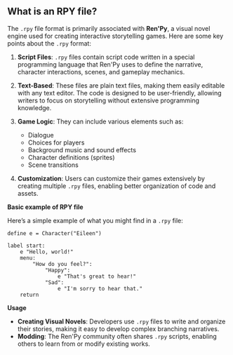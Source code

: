 ## What is an RPY file?

The `.rpy` file format is primarily associated with **Ren'Py**, a visual novel engine used for creating interactive storytelling games. Here are some key points about the `.rpy` format:

1.  **Script Files**: `.rpy` files contain script code written in a special programming language that Ren'Py uses to define the narrative, character interactions, scenes, and gameplay mechanics.
    
2.  **Text-Based**: These files are plain text files, making them easily editable with any text editor. The code is designed to be user-friendly, allowing writers to focus on storytelling without extensive programming knowledge.
    
3.  **Game Logic**: They can include various elements such as:
    
    -   Dialogue
    -   Choices for players
    -   Background music and sound effects
    -   Character definitions (sprites)
    -   Scene transitions
4.  **Customization**: Users can customize their games extensively by creating multiple `.rpy` files, enabling better organization of code and assets.

**Basic example of RPY file**

Here’s a simple example of what you might find in a `.rpy` file:

```
define e = Character("Eileen")

label start:
    e "Hello, world!"
    menu:
        "How do you feel?":
            "Happy":
                e "That's great to hear!"
            "Sad":
                e "I'm sorry to hear that."
    return
```

**Usage**

-   **Creating Visual Novels**: Developers use `.rpy` files to write and organize their stories, making it easy to develop complex branching narratives.
-   **Modding**: The Ren'Py community often shares `.rpy` scripts, enabling others to learn from or modify existing works.


